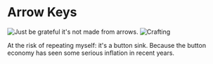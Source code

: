 # Arrow Keys

![Just be grateful it's not made from arrows.](oredict:oc:arrowKeys)
![Crafting](img/arrowkeys.png)

At the risk of repeating myself: it's a button sink. Because the button economy has seen some serious inflation in recent years.
